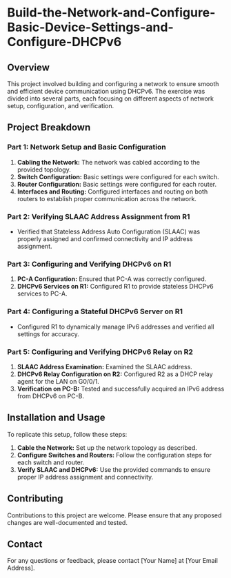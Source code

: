 # Build-the-Network-and-Configure-Basic-Device-Settings-and-Configure-DHCPv6



## Overview

This project involved building and configuring a network to ensure smooth and efficient device communication using DHCPv6. The exercise was divided into several parts, each focusing on different aspects of network setup, configuration, and verification.

## Project Breakdown

### Part 1: Network Setup and Basic Configuration
1. **Cabling the Network:** The network was cabled according to the provided topology.
2. **Switch Configuration:** Basic settings were configured for each switch.
3. **Router Configuration:** Basic settings were configured for each router.
4. **Interfaces and Routing:** Configured interfaces and routing on both routers to establish proper communication across the network.

### Part 2: Verifying SLAAC Address Assignment from R1
- Verified that Stateless Address Auto Configuration (SLAAC) was properly assigned and confirmed connectivity and IP address assignment.

### Part 3: Configuring and Verifying DHCPv6 on R1
1. **PC-A Configuration:** Ensured that PC-A was correctly configured.
2. **DHCPv6 Services on R1:** Configured R1 to provide stateless DHCPv6 services to PC-A.

### Part 4: Configuring a Stateful DHCPv6 Server on R1
- Configured R1 to dynamically manage IPv6 addresses and verified all settings for accuracy.

### Part 5: Configuring and Verifying DHCPv6 Relay on R2
1. **SLAAC Address Examination:** Examined the SLAAC address.
2. **DHCPv6 Relay Configuration on R2:** Configured R2 as a DHCP relay agent for the LAN on G0/0/1.
3. **Verification on PC-B:** Tested and successfully acquired an IPv6 address from DHCPv6 on PC-B.

## Installation and Usage

To replicate this setup, follow these steps:

1. **Cable the Network:** Set up the network topology as described.
2. **Configure Switches and Routers:** Follow the configuration steps for each switch and router.
3. **Verify SLAAC and DHCPv6:** Use the provided commands to ensure proper IP address assignment and connectivity.

## Contributing

Contributions to this project are welcome. Please ensure that any proposed changes are well-documented and tested.



## Contact

For any questions or feedback, please contact [Your Name] at [Your Email Address].
